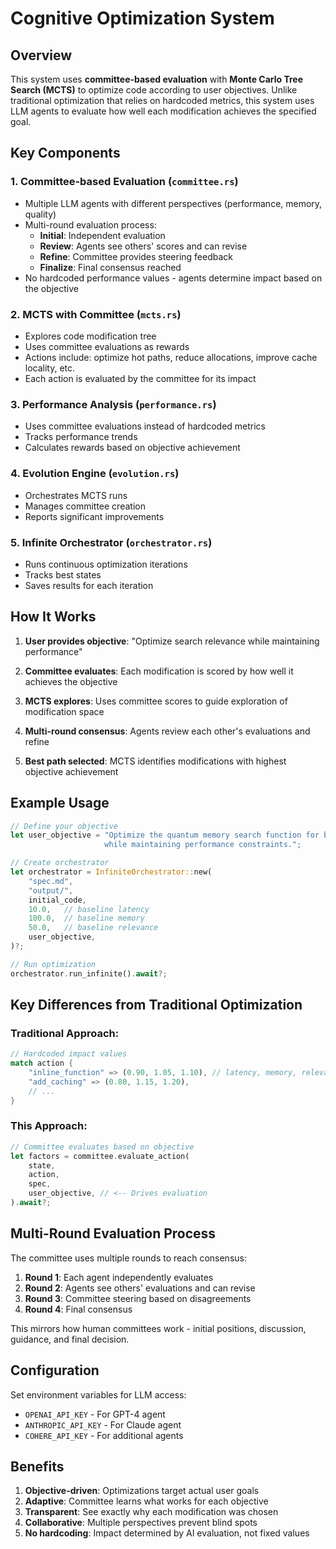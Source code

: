 # Cognitive Optimization System

## Overview

This system uses **committee-based evaluation** with **Monte Carlo Tree Search (MCTS)** to optimize code according to user objectives. Unlike traditional optimization that relies on hardcoded metrics, this system uses LLM agents to evaluate how well each modification achieves the specified goal.

## Key Components

### 1. Committee-based Evaluation (`committee.rs`)
- Multiple LLM agents with different perspectives (performance, memory, quality)
- Multi-round evaluation process:
  - **Initial**: Independent evaluation
  - **Review**: Agents see others' scores and can revise
  - **Refine**: Committee provides steering feedback
  - **Finalize**: Final consensus reached
- No hardcoded performance values - agents determine impact based on the objective

### 2. MCTS with Committee (`mcts.rs`)
- Explores code modification tree
- Uses committee evaluations as rewards
- Actions include: optimize hot paths, reduce allocations, improve cache locality, etc.
- Each action is evaluated by the committee for its impact

### 3. Performance Analysis (`performance.rs`)
- Uses committee evaluations instead of hardcoded metrics
- Tracks performance trends
- Calculates rewards based on objective achievement

### 4. Evolution Engine (`evolution.rs`)
- Orchestrates MCTS runs
- Manages committee creation
- Reports significant improvements

### 5. Infinite Orchestrator (`orchestrator.rs`)
- Runs continuous optimization iterations
- Tracks best states
- Saves results for each iteration

## How It Works

1. **User provides objective**: "Optimize search relevance while maintaining performance"

2. **Committee evaluates**: Each modification is scored by how well it achieves the objective

3. **MCTS explores**: Uses committee scores to guide exploration of modification space

4. **Multi-round consensus**: Agents review each other's evaluations and refine

5. **Best path selected**: MCTS identifies modifications with highest objective achievement

## Example Usage

```rust
// Define your objective
let user_objective = "Optimize the quantum memory search function for better relevance 
                     while maintaining performance constraints.";

// Create orchestrator
let orchestrator = InfiniteOrchestrator::new(
    "spec.md",
    "output/",
    initial_code,
    10.0,   // baseline latency
    100.0,  // baseline memory  
    50.0,   // baseline relevance
    user_objective,
)?;

// Run optimization
orchestrator.run_infinite().await?;
```

## Key Differences from Traditional Optimization

### Traditional Approach:
```rust
// Hardcoded impact values
match action {
    "inline_function" => (0.90, 1.05, 1.10), // latency, memory, relevance
    "add_caching" => (0.80, 1.15, 1.20),
    // ...
}
```

### This Approach:
```rust
// Committee evaluates based on objective
let factors = committee.evaluate_action(
    state,
    action,
    spec,
    user_objective, // <-- Drives evaluation
).await?;
```

## Multi-Round Evaluation Process

The committee uses multiple rounds to reach consensus:

1. **Round 1**: Each agent independently evaluates
2. **Round 2**: Agents see others' evaluations and can revise
3. **Round 3**: Committee steering based on disagreements
4. **Round 4**: Final consensus

This mirrors how human committees work - initial positions, discussion, guidance, and final decision.

## Configuration

Set environment variables for LLM access:
- `OPENAI_API_KEY` - For GPT-4 agent
- `ANTHROPIC_API_KEY` - For Claude agent
- `COHERE_API_KEY` - For additional agents

## Benefits

1. **Objective-driven**: Optimizations target actual user goals
2. **Adaptive**: Committee learns what works for each objective
3. **Transparent**: See exactly why each modification was chosen
4. **Collaborative**: Multiple perspectives prevent blind spots
5. **No hardcoding**: Impact determined by AI evaluation, not fixed values
